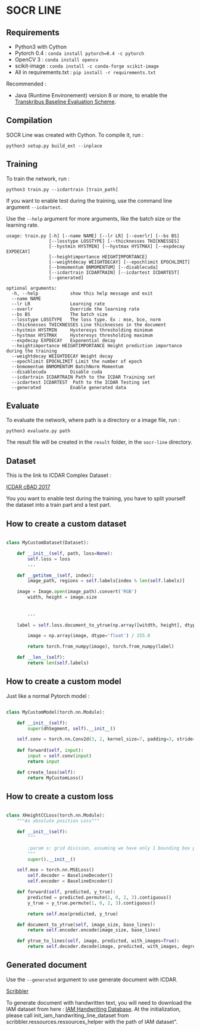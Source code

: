 # SOCR LINE

## Requirements

 - Python3 with Cython
 - Pytorch 0.4 : ```conda install pytorch=0.4 -c pytorch```
 - OpenCV 3 : ```conda install opencv```
 - scikit-image :  ```conda install -c conda-forge scikit-image```
 - All in requirements.txt : ```pip install -r requirements.txt```

Recommended : 
 - Java (Runtime Environement) version 8 or more, to enable the [Transkribus Baseline Evaluation Scheme](https://github.com/Transkribus/TranskribusBaseLineEvaluationScheme).
 

## Compilation

SOCR Line was created with Cython. To compile it, run : 
```
python3 setup.py build_ext --inplace
```

## Training

To train the network, run : 
```
python3 train.py --icdartrain [train_path]
```

If you want to enable test during the training, use the command line argument ```--icdartest```.

Use the ```--help``` argument for more arguments, like the batch size or the learning rate.

```
usage: train.py [-h] [--name NAME] [--lr LR] [--overlr] [--bs BS]
                [--losstype LOSSTYPE] [--thicknesses THICKNESSES]
                [--hystmin HYSTMIN] [--hystmax HYSTMAX] [--expdecay EXPDECAY]
                [--heightimportance HEIGHTIMPORTANCE]
                [--weightdecay WEIGHTDECAY] [--epochlimit EPOCHLIMIT]
                [--bnmomentum BNMOMENTUM] [--disablecuda]
                [--icdartrain ICDARTRAIN] [--icdartest ICDARTEST]
                [--generated]

optional arguments:
  -h, --help            show this help message and exit
  --name NAME
  --lr LR               Learning rate
  --overlr              Override the learning rate
  --bs BS               The batch size
  --losstype LOSSTYPE   The loss type. Ex : mse, bce, norm
  --thicknesses THICKNESSES Line thicknesses in the document
  --hystmin HYSTMIN     Hysteresys thresholding minimum
  --hystmax HYSTMAX     Hysteresys thresholding maximum
  --expdecay EXPDECAY   Exponential decay
  --heightimportance HEIGHTIMPORTANCE Height prediction importance during the training
  --weightdecay WEIGHTDECAY Weight decay
  --epochlimit EPOCHLIMIT Limit the number of epoch
  --bnmomentum BNMOMENTUM BatchNorm Momentum
  --disablecuda         Disable cuda
  --icdartrain ICDARTRAIN Path to the ICDAR Training set
  --icdartest ICDARTEST  Path to the ICDAR Testing set
  --generated           Enable generated data
```

## Evaluate

To evaluate the network, where path is a directory or a image file, run : 
```
python3 evaluate.py path
```
The result file will be created in the ```result``` folder, in the ```socr-line``` directory.

## Dataset

This is the link to ICDAR Complex Dataset :

[ICDAR cBAD 2017](https://scriptnet.iit.demokritos.gr/competitions/5/1/)

You you want to enable test during the training, you have to split yourself the dataset into a train part and a test part.

## How to create a custom dataset

```python

class MyCustomDataset(Dataset):

    def __init__(self, path, loss=None):
        self.loss = loss
        ...

    def __getitem__(self, index):
        image_path, regions = self.labels[index % len(self.labels)]

	image = Image.open(image_path).convert('RGB')
        width, height = image.size
        
        
        ...
        
	label = self.loss.document_to_ytrue(np.array([witdth, height], dtype='int32'), np.array(regions, dtype='int32'))

        image = np.array(image, dtype='float') / 255.0

        return torch.from_numpy(image), torch.from_numpy(label)

    def __len__(self):
        return len(self.labels)
```

## How to create a custom model

Just like a normal Pytorch model : 

```python

class MyCustomModel(torch.nn.Module):

    def __init__(self):
        super(dhSegment, self).__init__()

	self.conv = torch.nn.Conv2d(3, 2, kernel_size=7, padding=3, stride=2, bias=False)
  
    def forward(self, input):
        input = self.conv(input)
        return input

    def create_loss(self):
        return MyCustomLoss()

```

## How to create a custom loss

```python

class XHeightCCLoss(torch.nn.Module):
    """An absolute position Loss"""

    def __init__(self):
        """

        :param s: grid division, assuming we have only 1 bounding box per cell
        """
        super().__init__()

	self.mse = torch.nn.MSELoss()
        self.decoder = BaselineDecoder()
        self.encoder = BaselineEncoder()

    def forward(self, predicted, y_true):
        predicted = predicted.permute(1, 0, 2, 3).contiguous()
        y_true = y_true.permute(1, 0, 2, 3).contiguous()

        return self.mse(predicted, y_true)

    def document_to_ytrue(self, image_size, base_lines):
        return self.encoder.encode(image_size, base_lines)

    def ytrue_to_lines(self, image, predicted, with_images=True):
        return self.decoder.decode(image, predicted, with_images, degree=3, brut_points=True)
```

## Generated document

Use the ```--generated``` argument to use generate document with ICDAR.

[Scribbler](https://github.com/belosthomas/scribbler)

To generate document with handwritten text, you will need to download the IAM dataset from here : [IAM Handwriting Database](http://www.fki.inf.unibe.ch/databases/iam-handwriting-database). At the initialization, please call init_iam_handwriting_line_dataset from scribbler.ressources.ressources_helper with the path of IAM dataset".